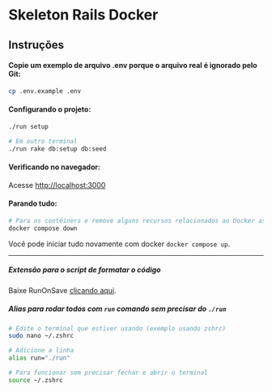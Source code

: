 # Skeleton Rails Docker

## Instruções

#### Copie um exemplo de arquivo .env porque o arquivo real é ignorado pelo Git:

```sh
cp .env.example .env
```

#### Configurando o projeto:

```sh
./run setup

# Em outro terminal
./run rake db:setup db:seed
```

#### Verificando no navegador:

Acesse <http://localhost:3000>

#### Parando tudo:

```sh
# Para os contêiners e remove alguns recursos relacionados ao Docker associados a este projeto.
docker compose down
```

Você pode iniciar tudo novamente com docker `docker compose up`.

---

##### Extensão para o script de formatar o código

Baixe RunOnSave [clicando aqui](https://marketplace.visualstudio.com/items?itemName=emeraldwalk.RunOnSave).

##### Alias para rodar todos com `run` comando sem precisar do `./run`

```sh
# Edite o terminal que estiver usando (exemplo usando zshrc)
sudo nano ~/.zshrc

# Adicione a linha
alias run="./run"

# Para funcionar sem precisar fechar e abrir o terminal
source ~/.zshrc
```
